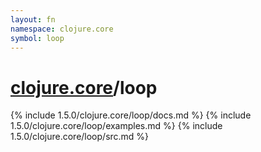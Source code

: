 ```yaml
---
layout: fn
namespace: clojure.core
symbol: loop
---
```


# [clojure.core](../)/loop

{% include 1.5.0/clojure.core/loop/docs.md %}
{% include 1.5.0/clojure.core/loop/examples.md %}
{% include 1.5.0/clojure.core/loop/src.md %}

